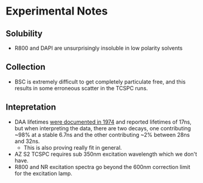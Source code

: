 # Experimental Notes

## Solubility

* R800 and DAPI are unsurprisingly insoluble in low polarity solvents

## Collection

* BSC is extremely difficult to get completely particulate free, and this results in some erroneous scatter in the TCSPC runs.

## Intepretation

* DAA lifetimes [were documented in 1974](https://doi.org/10.1021/ja00844a033) and reported lifetimes of 17ns, but when interpreting the data, there are two decays, one contributing ~98% at a stable 6.7ns and the other contributing ~2% between 28ns and 32ns.
  * This is also proving really fit in general.
* AZ S2 TCSPC requires sub 350nm excitation wavelength which we don't have.
* R800 and NR excitation spectra go beyond the 600nm correction limit for the excitation lamp.